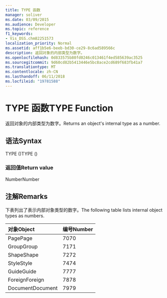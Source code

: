 ```yaml
---
title: TYPE 函数
manager: soliver
ms.date: 03/09/2015
ms.audience: Developer
ms.topic: reference
f1_keywords:
- Vis_DSS.chm82251573
localization_priority: Normal
ms.assetid: aff1b5e6-beeb-bd30-ce29-8c6ad589566c
description: 返回对象的内部类型为数字。
ms.openlocfilehash: 0d833575b80fd0246c013461f4ed585639ac3525
ms.sourcegitcommit: 9d60cd82b5413446e5bc8ace2cd689f683fb41a7
ms.translationtype: MT
ms.contentlocale: zh-CN
ms.lasthandoff: 06/11/2018
ms.locfileid: "19781588"
---
```

# <a name="type-function"></a><span data-ttu-id="6dddd-103">TYPE 函数</span><span class="sxs-lookup"><span data-stu-id="6dddd-103">TYPE Function</span></span>

<span data-ttu-id="6dddd-104">返回对象的内部类型为数字。</span><span class="sxs-lookup"><span data-stu-id="6dddd-104">Returns an object's internal type as a number.</span></span> 
  
## <a name="syntax"></a><span data-ttu-id="6dddd-105">语法</span><span class="sxs-lookup"><span data-stu-id="6dddd-105">Syntax</span></span>

<span data-ttu-id="6dddd-106">TYPE ()</span><span class="sxs-lookup"><span data-stu-id="6dddd-106">TYPE ()</span></span>
  
### <a name="return-value"></a><span data-ttu-id="6dddd-107">返回值</span><span class="sxs-lookup"><span data-stu-id="6dddd-107">Return value</span></span>

<span data-ttu-id="6dddd-108">Number</span><span class="sxs-lookup"><span data-stu-id="6dddd-108">Number</span></span>
  
## <a name="remarks"></a><span data-ttu-id="6dddd-109">注解</span><span class="sxs-lookup"><span data-stu-id="6dddd-109">Remarks</span></span>

<span data-ttu-id="6dddd-110">下表列出了表示内部对象类型的数字。</span><span class="sxs-lookup"><span data-stu-id="6dddd-110">The following table lists internal object types as numbers.</span></span>
  
|<span data-ttu-id="6dddd-111">**对象**</span><span class="sxs-lookup"><span data-stu-id="6dddd-111">**Object**</span></span>|<span data-ttu-id="6dddd-112">**编号**</span><span class="sxs-lookup"><span data-stu-id="6dddd-112">**Number**</span></span>|
|:-----|:-----|
|<span data-ttu-id="6dddd-113">Page</span><span class="sxs-lookup"><span data-stu-id="6dddd-113">Page</span></span>  <br/> |<span data-ttu-id="6dddd-114">70</span><span class="sxs-lookup"><span data-stu-id="6dddd-114">70</span></span>  <br/> |
|<span data-ttu-id="6dddd-115">Group</span><span class="sxs-lookup"><span data-stu-id="6dddd-115">Group</span></span>  <br/> |<span data-ttu-id="6dddd-116">71</span><span class="sxs-lookup"><span data-stu-id="6dddd-116">71</span></span>  <br/> |
|<span data-ttu-id="6dddd-117">Shape</span><span class="sxs-lookup"><span data-stu-id="6dddd-117">Shape</span></span>  <br/> |<span data-ttu-id="6dddd-118">72</span><span class="sxs-lookup"><span data-stu-id="6dddd-118">72</span></span>  <br/> |
|<span data-ttu-id="6dddd-119">Style</span><span class="sxs-lookup"><span data-stu-id="6dddd-119">Style</span></span>  <br/> |<span data-ttu-id="6dddd-120">74</span><span class="sxs-lookup"><span data-stu-id="6dddd-120">74</span></span>  <br/> |
|<span data-ttu-id="6dddd-121">Guide</span><span class="sxs-lookup"><span data-stu-id="6dddd-121">Guide</span></span>  <br/> |<span data-ttu-id="6dddd-122">77</span><span class="sxs-lookup"><span data-stu-id="6dddd-122">77</span></span>  <br/> |
|<span data-ttu-id="6dddd-123">Foreign</span><span class="sxs-lookup"><span data-stu-id="6dddd-123">Foreign</span></span>  <br/> |<span data-ttu-id="6dddd-124">78</span><span class="sxs-lookup"><span data-stu-id="6dddd-124">78</span></span>  <br/> |
|<span data-ttu-id="6dddd-125">Document</span><span class="sxs-lookup"><span data-stu-id="6dddd-125">Document</span></span>  <br/> |<span data-ttu-id="6dddd-126">79</span><span class="sxs-lookup"><span data-stu-id="6dddd-126">79</span></span>  <br/> |
   


